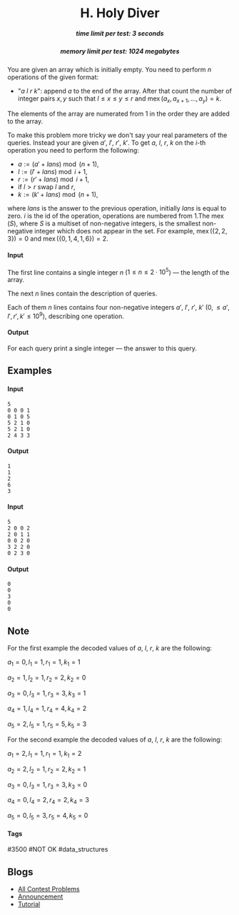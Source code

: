 <h1 style='text-align: center;'> H. Holy Diver </h1>

<h5 style='text-align: center;'>time limit per test: 3 seconds</h5>
<h5 style='text-align: center;'>memory limit per test: 1024 megabytes</h5>

You are given an array which is initially empty. You need to perform $n$ operations of the given format: 

* "$a$ $l$ $r$ $k$": append $a$ to the end of the array. After that count the number of integer pairs $x, y$ such that $l \leq x \leq y \leq r$ and $\operatorname{mex}(a_{x}, a_{x+1}, \ldots, a_{y}) = k$.

The elements of the array are numerated from $1$ in the order they are added to the array.

To make this problem more tricky we don't say your real parameters of the queries. Instead your are given $a'$, $l'$, $r'$, $k'$. To get $a$, $l$, $r$, $k$ on the $i$-th operation you need to perform the following: 

* $a := (a' + lans) \bmod(n + 1)$,
* $l := (l' + lans) \bmod{i} + 1$,
* $r := (r' + lans) \bmod{i} + 1$,
* if $l > r$ swap $l$ and $r$,
* $k := (k' + lans) \bmod(n + 1)$,

 where $lans$ is the answer to the previous operation, initially $lans$ is equal to zero. $i$ is the id of the operation, operations are numbered from $1$.The $\operatorname{mex}(S)$, where $S$ is a multiset of non-negative integers, is the smallest non-negative integer which does not appear in the set. For example, $\operatorname{mex}(\{2, 2, 3\}) = 0$ and $\operatorname{mex} (\{0, 1, 4, 1, 6\}) = 2$. 

#### Input

The first line contains a single integer $n$ ($1 \leq n \leq 2 \cdot 10^5$) — the length of the array.

The next $n$ lines contain the description of queries.

Each of them $n$ lines contains four non-negative integers $a'$, $l'$, $r'$, $k'$ ($0, \leq a', l', r', k' \leq 10^9$), describing one operation.

#### Output

For each query print a single integer — the answer to this query.

## Examples

#### Input


```text
5
0 0 0 1
0 1 0 5
5 2 1 0
5 2 1 0
2 4 3 3
```
#### Output


```text
1
1
2
6
3
```
#### Input


```text
5
2 0 0 2
2 0 1 1
0 0 2 0
3 2 2 0
0 2 3 0
```
#### Output


```text
0
0
3
0
0
```
## Note

For the first example the decoded values of $a$, $l$, $r$, $k$ are the following:

$a_1=0,l_1=1,r_1=1,k_1=1$

$a_2=1,l_2=1,r_2=2,k_2=0$

$a_3=0,l_3=1,r_3=3,k_3=1$

$a_4=1,l_4=1,r_4=4,k_4=2$

$a_5=2,l_5=1,r_5=5,k_5=3$

For the second example the decoded values of $a$, $l$, $r$, $k$ are the following:

$a_1=2,l_1=1,r_1=1,k_1=2$

$a_2=2,l_2=1,r_2=2,k_2=1$

$a_3=0,l_3=1,r_3=3,k_3=0$

$a_4=0,l_4=2,r_4=2,k_4=3$

$a_5=0,l_5=3,r_5=4,k_5=0$



#### Tags 

#3500 #NOT OK #data_structures 

## Blogs
- [All Contest Problems](../Codeforces_Global_Round_3.md)
- [Announcement](../blogs/Announcement.md)
- [Tutorial](../blogs/Tutorial.md)

